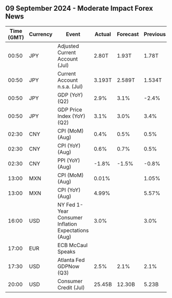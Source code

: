 ## 09 September 2024 - Moderate Impact Forex News

| Time (GMT) | Currency | Event | Actual | Forecast | Previous |
|------|----------|-------|--------|----------|----------|
| 00:50 | JPY | Adjusted Current Account (Jul) | 2.80T | 1.93T | 1.78T |
| 00:50 | JPY | Current Account n.s.a. (Jul) | 3.193T | 2.589T | 1.534T |
| 00:50 | JPY | GDP (YoY) (Q2) | 2.9% | 3.1% | -2.4% |
| 00:50 | JPY | GDP Price Index (YoY) (Q2) | 3.1% | 3.0% | 3.4% |
| 02:30 | CNY | CPI (MoM) (Aug) | 0.4% | 0.5% | 0.5% |
| 02:30 | CNY | CPI (YoY) (Aug) | 0.6% | 0.7% | 0.5% |
| 02:30 | CNY | PPI (YoY) (Aug) | -1.8% | -1.5% | -0.8% |
| 13:00 | MXN | CPI (MoM) (Aug) | 0.01% |  | 1.05% |
| 13:00 | MXN | CPI (YoY) (Aug) | 4.99% |  | 5.57% |
| 16:00 | USD | NY Fed 1-Year Consumer Inflation Expectations (Aug) | 3.0% |  | 3.0% |
| 17:00 | EUR | ECB McCaul Speaks |  |  |  |
| 17:30 | USD | Atlanta Fed GDPNow (Q3) | 2.5% | 2.1% | 2.1% |
| 20:00 | USD | Consumer Credit (Jul) | 25.45B | 12.30B | 5.23B |
